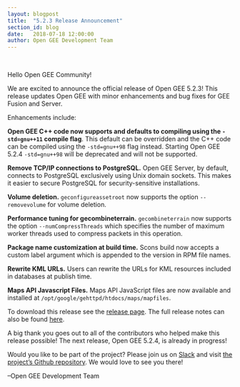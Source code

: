 ```yaml
---
layout: blogpost
title:  "5.2.3 Release Announcement"
section_id: blog
date:   2018-07-18 12:00:00
author: Open GEE Development Team
---
```


<br />

Hello Open GEE Community!
 
We are excited to announce the official release of Open GEE 5.2.3!  This release updates Open GEE with minor enhancements and bug fixes for GEE Fusion and Server.
 
Enhancements include:

**Open GEE C++ code now supports and defaults to compiling using the <code>-std=gnu++11</code> compile flag**. This default can be overridden and the C++ code can be compiled using the <code>-std=gnu++98</code> flag instead. Starting Open GEE 5.2.4 <code>-std=gnu++98</code> will be deprecated and will not be supported.

**Remove TCP/IP connections to PostgreSQL.** Open GEE Server, by default, connects to PostgreSQL exclusively using Unix domain sockets. This makes it easier to secure PostgreSQL for security-sensitive installations.

**Volume deletion.** <code>geconfigureassetroot</code> now supports the option <code>--removevolume</code> for volume deletion.

**Performance tuning for gecombineterrain.** <code>gecombineterrain</code> now supports the option <code>--numCompressThreads</code> which specifies the number of maximum worker threads used to compress packets in this operation.

**Package name customization at build time.** Scons build now accepts a custom label argument which is appended to the version in RPM file names.

**Rewrite KML URLs.** Users can rewrite the URLs for KML resources included in databases at publish time.

**Maps API Javascript Files.** Maps API JavaScript files are now available and installed at <code>/opt/google/gehttpd/htdocs/maps/mapfiles</code>.


To download this release see the [release page](https://github.com/google/earthenterprise/releases/tag/5.2.3-4.final). The full release notes can also be found [here](http://www.opengee.org/geedocs/5.2.3/answer/7160003.html).
 
A big thank you goes out to all of the contributors who helped make this release possible! The next release, Open GEE 5.2.4, is already in progress!
 
Would you like to be part of the project? Please join us on [Slack](http://slack.opengee.org/) and visit [the project’s Github repository](https://github.com/google/earthenterprise). We would love to see you there!
 
–Open GEE Development Team

